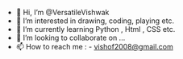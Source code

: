 - 👋 Hi, I’m @VersatileVishwak
- 👀 I’m interested in drawing, coding, playing etc.
- 🌱 I’m currently learning Python , Html , CSS etc.
- 💞️ I’m looking to collaborate on ...
- 📫 How to reach me : - vishof2008@gmail.com

<!---
Hecker/Hecker is a ✨ special ✨ repository because its `README.md` (this file) appears on your GitHub profile.
You can click the Preview link to take a look at your changes.
--->
